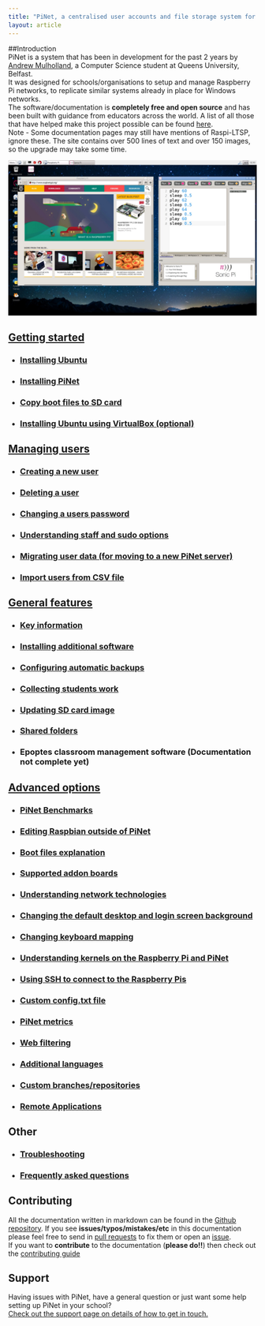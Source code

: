 ```yaml
---
title: "PiNet, a centralised user accounts and file storage system for a Raspberry Pi classroom."
layout: article
---
```

   
##Introduction   
PiNet is a system that has been in development for the past 2 years by [Andrew Mulholland](http://blog.gbaman.info/?page_id=90), a Computer Science student at Queens University, Belfast.   
It was designed for schools/organisations to setup and manage Raspberry Pi networks, to replicate similar systems already in place for Windows networks.   
The software/documentation is **completely free and open source** and has been built with guidance from educators across the world. A list of all those that have helped make this project possible can be found [here](thanks.html).   
Note - Some documentation pages may still have mentions of Raspi-LTSP, ignore these. The site contains over 500 lines of text and over 150 images, so the upgrade may take some time.

![](/assets/images/desktop-sonic-pi.jpeg)   

## [Getting started](installation/getting_started.html)   
- ### [Installing Ubuntu](installation/installing-ubuntu.html)    
- ### [Installing PiNet](installation/installing-PiNet.html)   
- ### [Copy boot files to SD card](installation/sd-card-copy.html)   
- ### [Installing Ubuntu using VirtualBox (optional)](installation/virtualbox.html)   

## [Managing users](manage-users/manage-users.html)   
- ### [Creating a new user](manage-users/creating-users.html)   
- ### [Deleting a user](manage-users/deleting-users.html)  
- ### [Changing a users password](manage-users/change-password.html)  
- ### [Understanding staff and sudo options](manage-users/staff-sudo.html)  
- ### [Migrating user data (for moving to a new PiNet server)](manage-users/migration.html)   
- ### [Import users from CSV file](manage-users/csv-import.html)   

## [General features](general-features.html)   

- ### [Key information](key-info.html)   
- ### [Installing additional software](installation/installing-software.html)   
- ### [Configuring automatic backups](backups/backups.html)   
- ### [Collecting students work](collect-work.html)     
- ### [Updating SD card image](sd-card-update.html)   
- ### [Shared folders](shared-folders/shared-folders.html)   
- ### Epoptes classroom management software (Documentation not complete yet)   

## [Advanced options](advanced/advanced.html)   
- ### [PiNet Benchmarks](advanced/benchmarks.html)   
- ### [Editing Raspbian outside of PiNet](advanced/editing-outside.html)     
- ### [Boot files explanation](advanced/boot-files.html)     
- ### [Supported addon boards](advanced/supported-addon-boards.html)    
- ### [Understanding network technologies](advanced/network-technologies.html)   
- ### [Changing the default desktop and login screen background](advanced/change-background.html)    
- ### [Changing keyboard mapping](advanced/keyboard-layout.html)    
- ### [Understanding kernels on the Raspberry Pi and PiNet](advanced/kernels.html)    
- ### [Using SSH to connect to the Raspberry Pis](advanced/ssh-information.html)   
- ### [Custom config.txt file](advanced/custom-config-file.html)    
- ### [PiNet metrics](advanced/metrics.html)    
- ### [Web filtering](advanced/web-filtering.html)   
- ### [Additional languages](advanced/additional-languages.html)   
- ### [Custom branches/repositories](advanced/custom-branches-repositories.html)   
- ### [Remote Applications](advanced/remote-apps.html)  

## Other

- ### [Troubleshooting](troubleshooting/troubleshooting.html)   
- ### [Frequently asked questions](faq.html)   

## Contributing   
All the documentation written in markdown can be found in the [Github repository](https://github.com/PiNet/PiNet.github.io).
If you see **issues/typos/mistakes/etc** in this documentation please feel free to send in [pull requests](https://github.com/PiNet/PiNet.github.io/pulls) to fix them or open an [issue](https://github.com/PiNet/PiNet.github.io/issues).  
If you want to **contribute** to the documentation (**please do!!**) then check out the [contributing guide](CONTRIBUTING.html)

## Support   
Having issues with PiNet, have a general question or just want some help setting up PiNet in your school?   
[Check out the support page on details of how to get in touch.](support.html)   
